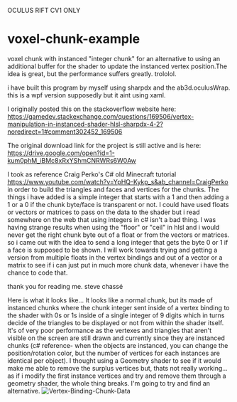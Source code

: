 OCULUS RIFT CV1 ONLY
# voxel-chunk-example
voxel chunk with instanced "integer chunk" for an alternative to using an additional buffer for the shader to update the instanced vertex position.The idea is great, but the performance suffers greatly. trololol.

i have built this program by myself using sharpdx and the ab3d.oculusWrap. this is a wpf version supposedly but it aint using xaml.

I originally posted this on the stackoverflow website here:
https://gamedev.stackexchange.com/questions/169506/vertex-manipulation-in-instanced-shader-hlsl-sharpdx-4-2?noredirect=1#comment302452_169506

The original download link for the project is still active and is here:
https://drive.google.com/open?id=1-kum0phM_iBMc8xRxYShmCNRWRs6W0Aw

I took as reference Craig Perko's C# old Minecraft tutorial https://www.youtube.com/watch?v=YpHQ-Kykp_s&ab_channel=CraigPerko in order to build the triangles and faces and vertices for the chunks. The things i have added is a simple integer that starts with a 1 and then adding a 1 or a 0 if the chunk byte/face is transparent or not. I could 
have used floats or vectors or matrices to pass on the data to the shader but i read somewhere on the web that using integers in
c# isn't a bad thing. I was having strange results when using the "floor" or "ceil" in hlsl and i would never get the right chunk byte out of a float or from the vectors or matrices. so i came out with the idea to send a long integer that gets the byte 0 or 1 if a face is supposed to be shown. I will work towards trying and getting a version from multiple floats in the vertex bindings and out of a vector or a matrix to see if i can just put in much more chunk data, whenever i have the chance to code that.

thank you for reading me.
steve chassé

Here is what it looks like... It looks like a normal chunk, but its made of instanced chunks where the chunk integer sent inside of a vertex binding to the shader with 0s or 1s inside of a single integer of 9 digits which in turns decide of the triangles to be displayed or not from within the shader itself. It's of very poor performance as the vertexes and triangles that aren't visible on the screen are still drawn and currently since they are instanced chunks (c# reference- when the objects are instanced, you can change the position/rotation color, but the number of vertices for each instances are identical per object). I thought using a Geometry shader to see if it would make me able to remove the surplus vertices but, thats not really working... as if i modify the first instance vertices and try and remove them through a geometry shader, the whole thing breaks. 
I'm going to try and find an alternative.
<img src="https://i.ibb.co/F0VpVPS/Vertex-Binding-Chunk-Data.png" alt="Vertex-Binding-Chunk-Data" border="0">



